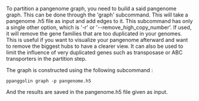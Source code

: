 
To partition a pangenome graph, you need to build a said pangenome graph. This can be done through the 'graph' subcommand. This will take a pangenome .h5 file as input and add edges to it.
This subcommand has only a single other option, which is '-r' or '--remove_high_copy_number'. If used, it will remove the gene families that are too duplicated in your genomes. This is useful if you want to visualize your pangenome afterward and want to remove the biggest hubs to have a clearer view. It can also be used to limit the influence of very duplicated genes such as transposase or ABC transporters in the partition step.

The graph is constructed using the following subcommand : 

`ppanggolin graph -p pangenome.h5`

And the results are saved in the pangenome.h5 file given as input.